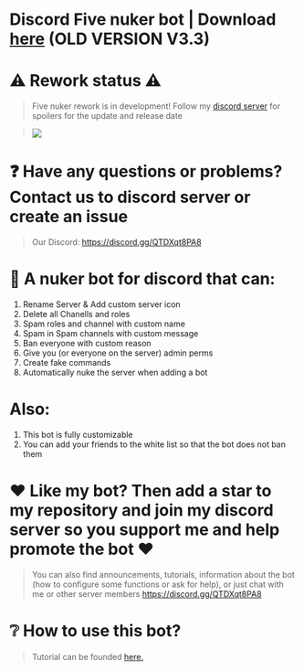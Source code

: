 # Discord Five nuker bot | Download [here](https://github.com/glitch65/Discord-Five-nuker-bot/raw/launcher/launcher.exe) (OLD VERSION V3.3)

# ⚠ Rework status ⚠
> Five nuker rework is in development! Follow my [discord server](https://discord.com/invite/QTDXqt8PA8) for spoilers for the update and release date

> ![](https://media.discordapp.net/attachments/1208005256156553216/1215652983627587645/image.png?ex=65fd8811&is=65eb1311&hm=2fb9141b0817e02b385b768f099a06050a94f2149d5b10a8caa414b5c7831c85&=&format=webp)

# ❓ Have any questions or problems? Contact us to discord server or create an issue
> Our Discord: https://discord.gg/QTDXqt8PA8

# 💫 A nuker bot for discord that can:

1. Rename Server & Add custom server icon
2. Delete all Chanells and roles
3. Spam roles and channel with custom name
4. Spam in Spam channels with custom message
5. Ban everyone with custom reason
6. Give you (or everyone on the server) admin perms
7. Create fake commands 
8. Automatically nuke the server when adding a bot

# Also:
1. This bot is fully customizable 
2. You can add your friends to the white list so that the bot does not ban them

# ❤ Like my bot? Then add a star to my repository and join my discord server so you support me and help promote the bot ❤
> You can also find announcements, tutorials, information about the bot (how to configure some functions or ask for help), or just chat with me or other server members
> https://discord.gg/QTDXqt8PA8 

# ❔ How to use this bot?
> Tutorial can be founded [here.](https://github.com/glitch65/Discord-Five-nuker-bot/blob/random-stuff/h2u.md)
